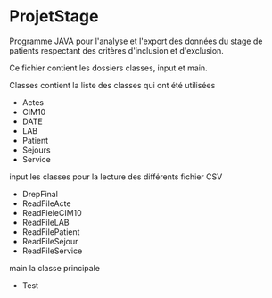 # ProjetStage
Programme JAVA pour l'analyse et l'export des données du stage de patients respectant des critères d'inclusion et d'exclusion.

Ce fichier contient les dossiers classes, input et main.

Classes contient la liste des classes qui ont été utilisées
- Actes
- CIM10
- DATE
- LAB
- Patient
- Sejours
- Service

input les classes pour la lecture des différents fichier CSV
- DrepFinal
- ReadFileActe
- ReadFieleCIM10
- ReadFileLAB
- ReadFilePatient
- ReadFileSejour
- ReadFileService

main la classe principale
- Test
